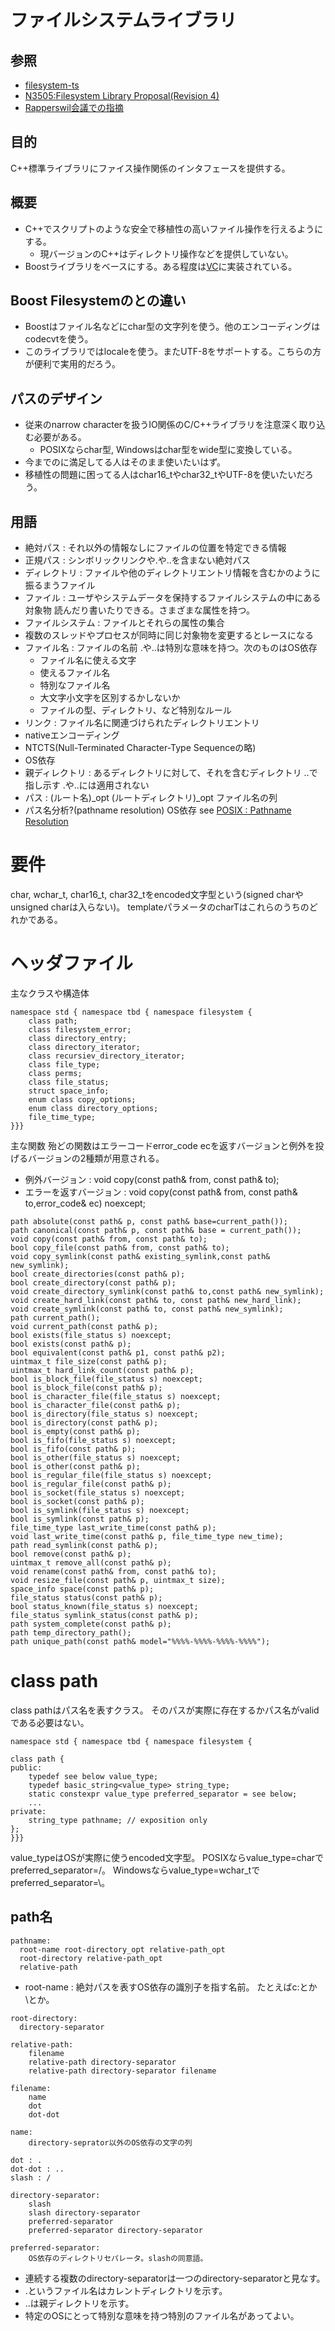 # ファイルシステムライブラリ

## 参照

* [filesystem-ts](https://github.com/cplusplus/filesystem-ts)
* [N3505:Filesystem Library Proposal(Revision 4)](http://www.open-std.org/jtc1/sc22/wg21/docs/papers/2013/n3505.html)
* [Rapperswil会議での指摘](http://www.open-std.org/jtc1/sc22/wg21/docs/papers/2014/n4080.html)

## 目的

C++標準ライブラリにファイス操作関係のインタフェースを提供する。

## 概要

* C++でスクリプトのような安全で移植性の高いファイル操作を行えるようにする。
    * 現バージョンのC++はディレクトリ操作などを提供していない。
* Boostライブラリをベースにする。ある程度は[VC](http://msdn.microsoft.com/en-us/library/hh874694.aspx)に実装されている。

## Boost Filesystemのとの違い

* Boostはファイル名などにchar型の文字列を使う。他のエンコーディングはcodecvtを使う。
* このライブラリではlocaleを使う。またUTF-8をサポートする。こちらの方が便利で実用的だろう。

## パスのデザイン

* 従来のnarrow characterを扱うIO関係のC/C++ライブラリを注意深く取り込む必要がある。
    * POSIXならchar型, Windowsはchar型をwide型に変換している。
* 今までのに満足してる人はそのまま使いたいはず。
* 移植性の問題に困ってる人はchar16_tやchar32_tやUTF-8を使いたいだろう。

## 用語

* 絶対パス : それ以外の情報なしにファイルの位置を特定できる情報
* 正規パス : シンボリックリンクや.や..を含まない絶対パス
* ディレクトリ : ファイルや他のディレクトリエントリ情報を含むかのように振るまうファイル
* ファイル : ユーザやシステムデータを保持するファイルシステムの中にある対象物
読んだり書いたりできる。さまざまな属性を持つ。
* ファイルシステム : ファイルとそれらの属性の集合
* 複数のスレッドやプロセスが同時に同じ対象物を変更するとレースになる
* ファイル名 : ファイルの名前 .や..は特別な意味を持つ。次のものはOS依存
    * ファイル名に使える文字
    * 使えるファイル名
    * 特別なファイル名
    * 大文字小文字を区別するかしないか
    * ファイルの型、ディレクトリ、など特別なルール
* リンク : ファイル名に関連づけられたディレクトリエントリ
* nativeエンコーディング
* NTCTS(Null-Terminated Character-Type Sequenceの略)
* OS依存
* 親ディレクトリ : あるディレクトリに対して、それを含むディレクトリ ..で指し示す
.や..には適用されない
* パス : (ルート名)_opt (ルートディレクトリ)_opt ファイル名の列
* パス名分析?(pathname resolution) OS依存
see [POSIX : Pathname Resolution](http://pubs.opengroup.org/onlinepubs/009695399/basedefs/xbd_chap04.html#tag_04_11)

# 要件
char, wchar_t, char16_t, char32_tをencoded文字型という(signed charやunsigned charは入らない)。
templateパラメータのcharTはこれらのうちのどれかである。

# ヘッダファイル<filesystem>

主なクラスや構造体
```
namespace std { namespace tbd { namespace filesystem {
    class path;
    class filesystem_error;
    class directory_entry;
    class directory_iterator;
    class recursiev_directory_iterator;
    class file_type;
    class perms;
    class file_status;
    struct space_info;
    enum class copy_options;
    enum class directory_options;
    file_time_type;
}}}
```
主な関数
殆どの関数はエラーコードerror_code ecを返すバージョンと例外を投げるバージョンの2種類が用意される。

* 例外バージョン : void copy(const path& from, const path& to);
* エラーを返すバージョン : void copy(const path& from, const path& to,error_code& ec) noexcept;

```
path absolute(const path& p, const path& base=current_path());
path canonical(const path& p, const path& base = current_path());
void copy(const path& from, const path& to);
bool copy_file(const path& from, const path& to);
void copy_symlink(const path& existing_symlink,const path& new_symlink);
bool create_directories(const path& p);
bool create_directory(const path& p);
void create_directory_symlink(const path& to,const path& new_symlink);
void create_hard_link(const path& to, const path& new_hard_link);
void create_symlink(const path& to, const path& new_symlink);
path current_path();
void current_path(const path& p);
bool exists(file_status s) noexcept;
bool exists(const path& p);
bool equivalent(const path& p1, const path& p2);
uintmax_t file_size(const path& p);
uintmax_t hard_link_count(const path& p);
bool is_block_file(file_status s) noexcept;
bool is_block_file(const path& p);
bool is_character_file(file_status s) noexcept;
bool is_character_file(const path& p);
bool is_directory(file_status s) noexcept;
bool is_directory(const path& p);
bool is_empty(const path& p);
bool is_fifo(file_status s) noexcept;
bool is_fifo(const path& p);
bool is_other(file_status s) noexcept;
bool is_other(const path& p);
bool is_regular_file(file_status s) noexcept;
bool is_regular_file(const path& p);
bool is_socket(file_status s) noexcept;
bool is_socket(const path& p);
bool is_symlink(file_status s) noexcept;
bool is_symlink(const path& p);
file_time_type last_write_time(const path& p);
void last_write_time(const path& p, file_time_type new_time);
path read_symlink(const path& p);
bool remove(const path& p);
uintmax_t remove_all(const path& p);
void rename(const path& from, const path& to);
void resize_file(const path& p, uintmax_t size);
space_info space(const path& p);
file_status status(const path& p);
bool status_known(file_status s) noexcept;
file_status symlink_status(const path& p);
path system_complete(const path& p);
path temp_directory_path();
path unique_path(const path& model="%%%%-%%%%-%%%%-%%%%");
```

# class path
class pathはパス名を表すクラス。
そのパスが実際に存在するかパス名がvalidである必要はない。
```
namespace std { namespace tbd { namespace filesystem {

class path {
public:
    typedef see below value_type;
    typedef basic_string<value_type> string_type;
    static constexpr value_type preferred_separator = see below;
    ...
private:
    string_type pathname; // exposition only
};
}}}
```
value_typeはOSが実際に使うencoded文字型。
POSIXならvalue_type=charでpreferred_separator=/。
Windowsならvalue_type=wchar_tでpreferred_separator=\。

## path名

```
pathname:
  root-name root-directory_opt relative-path_opt
  root-directory relative-path_opt
  relative-path
```

* root-name : 絶対パスを表すOS依存の識別子を指す名前。
たとえばc:とか\\とか。

```
root-directory:
  directory-separator

relative-path:
    filename
    relative-path directory-separator
    relative-path directory-separator filename

filename:
    name
    dot
    dot-dot

name:
    directory-seprator以外のOS依存の文字の列

dot : .
dot-dot : ..
slash : /

directory-separator:
    slash
    slash directory-separator
    preferred-separator
    preferred-separator directory-separator

preferred-separator:
    OS依存のディレクトリセパレータ。slashの同意語。
```
* 連続する複数のdirectory-separatorは一つのdirectory-separatorと見なす。
* .というファイル名はカレントディレクトリを示す。
* ..は親ディレクトリを示す。
* 特定のOSにとって特別な意味を持つ特別のファイル名があってよい。
